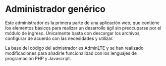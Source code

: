 # Administrador genérico

Este administrador es la primera parte de una aplicación web, que contiene los elementos básicos para realizar un desarrollo ágil sin preocuparse por el módulo de ingreso. Únicamente basta con descargar los archivos, configurar de acuerdo con las necesidades y utilizar.

La base del código del admistrador es AdminLTE y se han realizado modificaciones para añadirle funcionalidad con los lenguajes de programación PHP y Javascript.

<!-- El sistema cuenta con los siguientes elementos:
- Login
- Registro
- Olvido de contraseña -->

<!-- ## Archivos -->


<!-- Subida de imagenes (debe ser de internet) -->
<!-- ![](Dirección de la imagen) -->